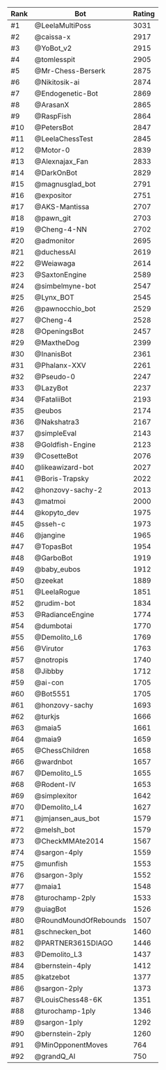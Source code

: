 Rank|Bot|Rating
---|---|---
#1|@LeelaMultiPoss|3031
#2|@caissa-x|2917
#3|@YoBot_v2|2915
#4|@tomlesspit|2905
#5|@Mr-Chess-Berserk|2875
#6|@Nikitosik-ai|2874
#7|@Endogenetic-Bot|2869
#8|@ArasanX|2865
#9|@RaspFish|2864
#10|@PetersBot|2847
#11|@LeelaChessTest|2845
#12|@Motor-0|2839
#13|@Alexnajax_Fan|2833
#14|@DarkOnBot|2829
#15|@magnusglad_bot|2791
#16|@expositor|2751
#17|@AKS-Mantissa|2707
#18|@pawn_git|2703
#19|@Cheng-4-NN|2702
#20|@admonitor|2695
#21|@duchessAI|2619
#22|@Weiawaga|2614
#23|@SaxtonEngine|2589
#24|@simbelmyne-bot|2547
#25|@Lynx_BOT|2545
#26|@pawnocchio_bot|2529
#27|@Cheng-4|2528
#28|@OpeningsBot|2457
#29|@MaxtheDog|2399
#30|@InanisBot|2361
#31|@Phalanx-XXV|2261
#32|@Pseudo-0|2247
#33|@LazyBot|2237
#34|@FataliiBot|2193
#35|@eubos|2174
#36|@Nakshatra3|2167
#37|@simpleEval|2143
#38|@Goldfish-Engine|2123
#39|@CosetteBot|2076
#40|@likeawizard-bot|2027
#41|@Boris-Trapsky|2022
#42|@honzovy-sachy-2|2013
#43|@matmoi|2000
#44|@kopyto_dev|1975
#45|@sseh-c|1973
#46|@jangine|1965
#47|@TopasBot|1954
#48|@GarboBot|1919
#49|@baby_eubos|1912
#50|@zeekat|1889
#51|@LeelaRogue|1851
#52|@rudim-bot|1834
#53|@RadianceEngine|1774
#54|@dumbotai|1770
#55|@Demolito_L6|1769
#56|@Virutor|1763
#57|@notropis|1740
#58|@Jibbby|1712
#59|@ai-con|1705
#60|@Bot5551|1705
#61|@honzovy-sachy|1693
#62|@turkjs|1666
#63|@maia5|1661
#64|@maia9|1659
#65|@ChessChildren|1658
#66|@wardnbot|1657
#67|@Demolito_L5|1655
#68|@Rodent-IV|1653
#69|@simplexitor|1642
#70|@Demolito_L4|1627
#71|@jmjansen_aus_bot|1579
#72|@melsh_bot|1579
#73|@CheckMMAte2014|1567
#74|@sargon-4ply|1559
#75|@munfish|1553
#76|@sargon-3ply|1552
#77|@maia1|1548
#78|@turochamp-2ply|1533
#79|@uiagBot|1526
#80|@RoundMoundOfRebounds|1507
#81|@schnecken_bot|1460
#82|@PARTNER3615DIAGO|1446
#83|@Demolito_L3|1437
#84|@bernstein-4ply|1412
#85|@katzebot|1377
#86|@sargon-2ply|1373
#87|@LouisChess48-6K|1351
#88|@turochamp-1ply|1346
#89|@sargon-1ply|1292
#90|@bernstein-2ply|1260
#91|@MinOpponentMoves|764
#92|@grandQ_AI|750
